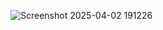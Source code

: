 ![Screenshot 2025-04-02 191226](https://github.com/user-attachments/assets/7c8afcfd-63b2-4b95-927e-ebc1e1df2140)
